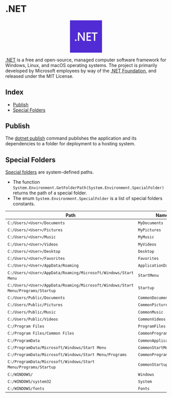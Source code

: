 # .NET

<p align="center"><img align="center" width="20%" height="20%" src="assets/dotnet.svg"></p>

[.NET](https://en.wikipedia.org/wiki/.NET) is a free and open-source, managed computer software framework for Windows, Linux, and macOS operating systems. The project is primarily developed by Microsoft employees by way of the [.NET Foundation](https://en.wikipedia.org/wiki/.NET_Foundation), and released under the MIT License.

## Index

* [Publish](#publish)
* [Special Folders](#special-folders)

## Publish

The [dotnet publish](https://learn.microsoft.com/en-us/dotnet/core/tools/dotnet-publish) command publishes the application and its dependencies to a folder for deployment to a hosting system.

## Special Folders

[Special folders](https://learn.microsoft.com/en-us/dotnet/api/system.environment.specialfolder) are system-defined paths.
* The function `System.Environment.GetFolderPath(System.Environment.SpecialFolder)` returns the path of a special folder.
* The enum `System.Environment.SpecialFolder` is a list of special folders constants.

| Path | Name |
|---|---|
| `C:/Users/<User>/Documents` | `MyDocuments` |
| `C:/Users/<User>/Pictures` | `MyPictures` |
| `C:/Users/<User>/Music` | `MyMusic` |
| `C:/Users/<User>/Videos` | `MyVideos` |
| `C:/Users/<User>/Desktop` | `Desktop` |
| `C:/Users/<User>/Favorites` | `Favorites` |
| `C:/Users/<User>/AppData/Roaming` | `ApplicationData` |
| `C:/Users/<User>/AppData/Roaming/Microsoft/Windows/Start Menu` | `StartMenu` |
| `C:/Users/<User>/AppData/Roaming/Microsoft/Windows/Start Menu/Programs/Startup` | `Startup` |
| `C:/Users/Public/Documents` | `CommonDocuments` |
| `C:/Users/Public/Pictures` | `CommonPictures` |
| `C:/Users/Public/Music` | `CommonMusic` |
| `C:/Users/Public/Videos` | `CommonVideos` |
| `C:/Program Files` | `ProgramFiles` |
| `C:/Program Files/Common Files` | `CommonProgramFiles` |
| `C:/ProgramData` | `CommonApplicationData` |
| `C:/ProgramData/Microsoft/Windows/Start Menu` | `CommonStartMenu` |
| `C:/ProgramData/Microsoft/Windows/Start Menu/Programs` | `CommonPrograms` |
| `C:/ProgramData/Microsoft/Windows/Start Menu/Programs/Startup` | `CommonStartup` |
| `C:/WINDOWS/` | `Windows` |
| `C:/WINDOWS/system32` | `System` |
| `C:/WINDOWS/fonts` | `Fonts` |
